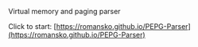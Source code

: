 Virtual memory and paging parser

Click to start:
[https://romansko.github.io/PEPG-Parser](https://romansko.github.io/PEPG-Parser)
